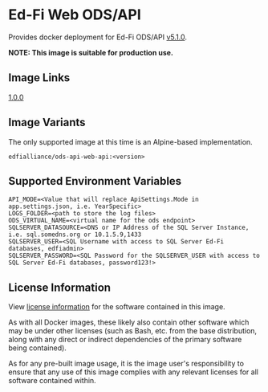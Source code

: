 # Ed-Fi Web ODS/API
Provides docker deployment for Ed-Fi ODS/API [v5.1.0](https://techdocs.ed-fi.org/pages/viewpage.action?pageId=83788284).

**NOTE: This image is suitable for production use.**

## Image Links
[1.0.0](https://github.com/Ed-Fi-Alliance-OSS/Ed-Fi-ODS-Docker/blob/main/alpine/mssql/Web-Ods/Dockerfile)

## Image Variants
The only supported image at this time is an Alpine-based implementation.

`edfialliance/ods-api-web-api:<version>`

## Supported Environment Variables
```
API_MODE=<Value that will replace ApiSettings.Mode in app.settings.json, i.e. YearSpecific>
LOGS_FOLDER=<path to store the log files>
ODS_VIRTUAL_NAME=<virtual name for the ods endpoint>
SQLSERVER_DATASOURCE=<DNS or IP Address of the SQL Server Instance, i.e. sql.somedns.org or 10.1.5.9,1433
SQLSERVER_USER=<SQL Username with access to SQL Server Ed-Fi databases, edfiadmin>
SQLSERVER_PASSWORD=<SQL Password for the SQLSERVER_USER with access to SQL Server Ed-Fi databases, password123!>
```

## License Information
View [license information](https://github.com/Ed-Fi-Alliance-OSS/Ed-Fi-ODS-Docker/blob/main/LICENSE) for the software contained in this image.

As with all Docker images, these likely also contain other software which may be under other licenses (such as Bash, etc. from the base distribution, along with any direct or indirect dependencies of the primary software being contained).

As for any pre-built image usage, it is the image user's responsibility to ensure that any use of this image complies with any relevant licenses for all software contained within.
